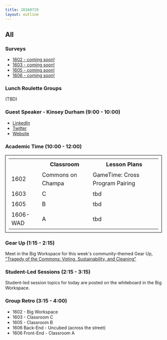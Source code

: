 ```yaml
---
title: 20160729
layout: outline
---
```


## All

### Surveys

* [1602 - coming soon!]()
* [1603 - coming soon!]()
* [1605 - coming soon!]()
* [1606 - coming soon!]()

### Lunch Roulette Groups
(TBD)

### Guest Speaker - Kinsey Durham (9:00 - 10:00)
* [LinkedIn](https://www.linkedin.com/in/kinseyanndurham)
* [Twitter](https://twitter.com/kinseyanndurham)
* [Website](http://kinseyanndurham.com/)

### Academic Time (10:00 - 12:00)

<table style="font-size: 18px; margin-bottom: 1.0em; line-height: 1.5em; font-weight: $font-weight-light; padding: 10px;
border: 1px solid black;">
  <tbody>
    <tr>
      <th></th>
      <th>Classroom</th>
      <th>Lesson Plans</th>
    </tr>
    <tr>
      <td>1602</td>
      <td>Commons on Champa</td>
      <td>GameTime: Cross Program Pairing</td>
    </tr>
    <tr>
      <td>1603</td>
      <td>C</td>
      <td>tbd</td>
    </tr>
    <tr>
      <td>1605</td>
      <td>B</td>
      <td>tbd</td>
    </tr>
    <tr>
      <td>1606-WAD</td>
      <td>A</td>
      <td>tbd</td>
    </tr>
  </tbody>
</table>

### Gear Up (1:15 - 2:15)
Meet in the Big Workspace for this week's community-themed Gear Up, ["Tragedy of the Commons: Voting, Sustainability, and Cleaning"](https://github.com/turingschool/gear-up/blob/master/tragedy_of_the_commons.markdown)

### Student-Led Sessions (2:15 - 3:15)
Student-led session topics for today are posted on the whiteboard in the Big Workspace.

### Group Retro (3:15 - 4:00)
* 1602 - Big Workspace
* 1603 - Classroom C
* 1605 - Classroom B
* 1606 Back-End - Uncubed (across the street)
* 1606 Front-End - Classroom A

